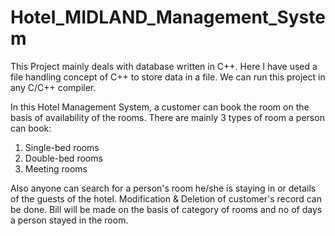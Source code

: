# Hotel_MIDLAND_Management_System

This Project mainly deals with database written in C++. Here I have used a file handling concept of C++ to store data in a file.
We can run this project in any C/C++ compiler.

In this Hotel Management System, a customer can book the room on the basis of availability of the rooms.
There are mainly 3 types of room a person can book:
1. Single-bed rooms
2. Double-bed rooms
3. Meeting rooms

Also anyone can search for a person's room he/she is staying in or details of the guests of the hotel.
Modification & Deletion of customer's record can be done. Bill will be made on the basis of category of rooms and no of days
a person stayed in the room.
